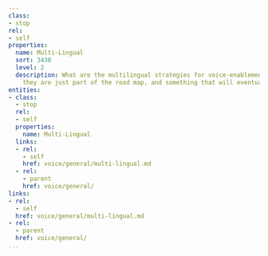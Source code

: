```yaml
---
class:
- stop
rel:
- self
properties:
  name: Multi-Lingual
  sort: 3438
  level: 2
  description: What are the multilingual strategies for voice-enablement, even if
    they are just part of the road map, and something that will eventually happen.
entities:
- class:
  - stop
  rel:
  - self
  properties:
    name: Multi-Lingual
  links:
  - rel:
    - self
    href: voice/general/multi-lingual.md
  - rel:
    - parent
    href: voice/general/
links:
- rel:
  - self
  href: voice/general/multi-lingual.md
- rel:
  - parent
  href: voice/general/
...
```

